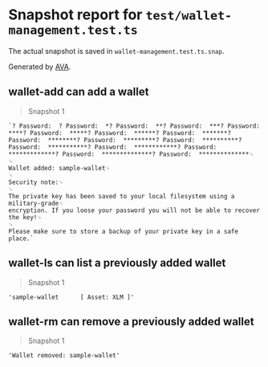 # Snapshot report for `test/wallet-management.test.ts`

The actual snapshot is saved in `wallet-management.test.ts.snap`.

Generated by [AVA](https://ava.li).

## wallet-add can add a wallet

> Snapshot 1

    `? Password:  ? Password:  *? Password:  **? Password:  ***? Password:  ****? Password:  *****? Password:  ******? Password:  *******? Password:  ********? Password:  *********? Password:  **********? Password:  ***********? Password:  ************? Password:  *************? Password:  **************? Password:  **************␊
    ␊
    Wallet added: sample-wallet␊
    ␊
    Security note:␊
    ␊
    The private key has been saved to your local filesystem using a military-grade␊
    encryption. If you loose your password you will not be able to recover the key!␊
    ␊
    Please make sure to store a backup of your private key in a safe place.`

## wallet-ls can list a previously added wallet

> Snapshot 1

    'sample-wallet   	[ Asset: XLM ]'

## wallet-rm can remove a previously added wallet

> Snapshot 1

    'Wallet removed: sample-wallet'
